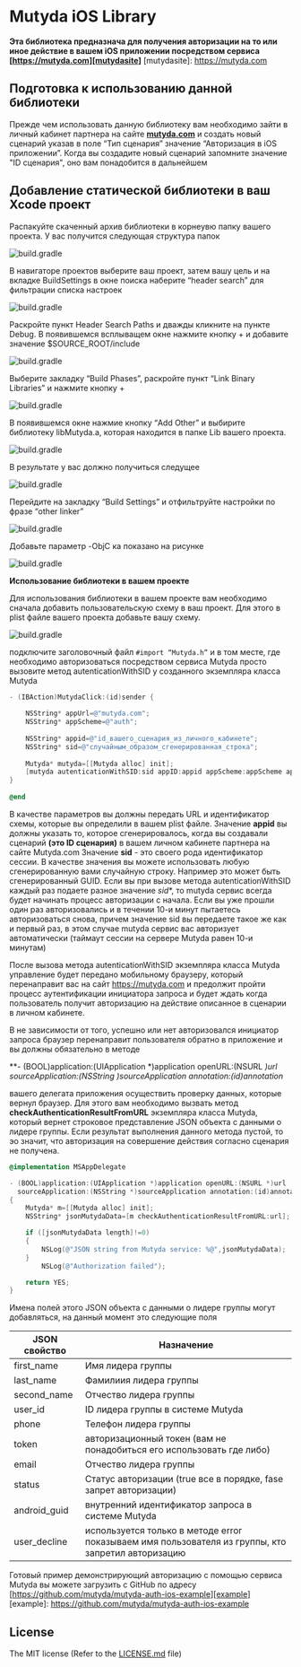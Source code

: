 # Mutyda iOS Library
**Эта библиотека предназнача для получения авторизации на то или иное действие в вашем iOS приложении посредством сервиса [https://mutyda.com][mutydasite]**
[mutydasite]: https://mutyda.com

Подготовка к использованию данной библиотеки
----------
Прежде чем использовать данную библиотеку вам необходимо зайти в личный кабинет партнера на сайте  **[mutyda.com](https://mutyda.com/pcabinet.aspx)** и создать новый сценарий указав в поле “Тип сценария” значение “Авторизация в iOS приложении”. Когда вы создадите новый сценарий запомните значение "ID сценария", оно вам понадобится в дальнейшем

Добавление статической библиотеки в ваш Xcode проект
-----------
Распакуйте скаченный архив библиотеки в корнеувю папку вашего проекта.
У вас получится следующая структура папок

![build.gradle](https://mutyda.com/images/for-git/a3.png "build.gradle")

В навигаторе проектов выберите ваш проект, затем вашу цель и на вкладке BuildSettings в окне поиска наберите  “header search” для фильтрации списка настроек

![build.gradle](https://mutyda.com/images/for-git/a4.png "build.gradle")

Раскройте пункт Header Search Paths и дважды кликните на пункте Debug. В появившемся всплыващем окне нажмите кнопку + и добавите значение $SOURCE_ROOT/include

![build.gradle](https://mutyda.com/images/for-git/a5.png "build.gradle")

Выберите закладку “Build Phases”,  раскройте пункт “Link Binary Libraries” и нажмите кнопку +

![build.gradle](https://mutyda.com/images/for-git/a6.png "build.gradle")

В появившемся окне нажмие кнопку “Add Other” и выбирите библиотеку libMutyda.a, которая находится в папке Lib вашего проекта.

![build.gradle](https://mutyda.com/images/for-git/a7.png "build.gradle")

В результате у вас должно получиться следущее

![build.gradle](https://mutyda.com/images/for-git/a8.png "build.gradle")

Перейдите на закладку “Build Settings” и отфильтруйте настройки по фразе “other linker”

![build.gradle](https://mutyda.com/images/for-git/a9.png "build.gradle")

Добавьте параметр -ObjC ка показано на рисунке

![build.gradle](https://mutyda.com/images/for-git/a9_2.png "build.gradle")

**Использование библиотеки в вашем проекте**

Для использования библиотеки в вашем проекте вам необходимо сначала добавить пользовательскую схему в ваш проект. Для этого в plist файле вашего проекта добавьте вашу схему.

![build.gradle](https://mutyda.com/images/for-git/a10.png "build.gradle")

подключите заголовочный файл ```#import “Mutyda.h”``` и в том месте, где необходимо авторизоваться посредством сервиса Mutyda просто вызовите метод autenticationWithSID у созданного экземпляра класса Mutyda

```Objective-C
- (IBAction)MutydaClick:(id)sender {
	
	NSString* appUrl=@"mutyda.com";
	NSString* appScheme=@"auth";
	
	NSString* appid=@"id_вашего_сценария_из_личного_кабинете";
	NSString* sid=@"случайным_образом_сгенерированная_строка";
	
	Mutyda* mutyda=[[Mutyda alloc] init];
	[mutyda autenticationWithSID:sid appID:appid appScheme:appScheme appURL:appUrl];
}
 
@end
```

В качестве параметров вы должны передать URL и идентификатор схемы, которые вы определили в вашем plist файле. Значение **appid** вы должны указать то, которое сгенерировалось, когда вы создавали сценарий **(это ID сценария)** в вашем личном кабинете партнера на сайте Mutyda.com
Значение **sid** - это своего рода идентификатор сессии. В качестве значения вы можете использовать любую сгенерированную вами случайную строку. Например это может быть сгенерированный GUID. Если вы при вызове метода autenticationWithSID каждый раз подаете разное значение *sid**, то mutyda сервис всегда будет начинать процесс авторизации с начала. Если вы уже прошли один раз авторизовались и в течении 10-и минут пытаетесь авторизоваться снова, причем значение sid вы передаете такое же как и первый раз, в этом случае mutyda сервис вас авторизует автоматически (таймаут сессии на сервере Mutyda равен 10-и минутам)

После вызова метода autenticationWithSID экземпляра класса Mutyda управление будет передано мобильному браузеру, который перенаправит вас на сайт https://mutyda.com и предолжит пройти процесс аутентификации инициатора запроса и будет ждать когда пользователь получит авторизацию на действие описанное в сценарии в личном кабинете.

В не зависимости от того, успешно или нет авторизовался инициатор запроса браузер перенаправит пользователя обратно в приложение и вы должны обязательно в методе 

**- (BOOL)application:(UIApplication *)application openURL:(NSURL *)url
  sourceApplication:(NSString *)sourceApplication annotation:(id)annotation**
  
вашего делегата приложения осуществить проверку данных, которые вернул браузер. Для этого вам необходимо вызвать метод **checkAuthenticationResultFromURL** экземпляра класса Mutyda, который вернет строковое представление JSON объекта с данными о лидере группы. Если результат выполнения данного метода пустой, то эо значит, что авторизация на совершение действия согласно сценария не получена.


```Objective-C
@implementation MSAppDelegate

- (BOOL)application:(UIApplication *)application openURL:(NSURL *)url
  sourceApplication:(NSString *)sourceApplication annotation:(id)annotation
{
    Mutyda* m=[[Mutyda alloc] init];
    NSString* jsonMutydaData=[m checkAuthenticationResultFromURL:url];

    if ([jsonMutydaData length]!=0)
    {
        NSLog(@"JSON string from Mutyda service: %@",jsonMutydaData);
    }
        NSLog(@"Authorization failed");

    return YES;
}
```

Имена полей этого JSON объекта с данными о лидере группы могут добавляться, на данный момент это следующие поля

JSON свойство | Назначение |
--- | --- |
first_name | Имя лидера группы |
last_name | Фамилиия лидера группы |
second_name | Отчество лидера группы |
user_id|ID лидера группы в системе Mutyda  |
phone|Телефон лидера группы  |
token|авторизационный токен (вам не понадобиться его использовать где либо)  |
email|Отчество лидера группы  |
status|Статус авторизации (true все в порядке, fase запрет авторизации)  |
android_guid|внутренний идентификатор запросa в системе Mutyda|
user_decline|используется только в методе error показываем имя пользователя из группы, кто запретил авторизацию  |

Готовый пример демонстрирующий авторизацию с помощью сервиса Mutyda вы можете загрузить с GitHub по адресу 
[https://github.com/mutyda/mutyda-auth-ios-example][example]
[example]: https://github.com/mutyda/mutyda-auth-ios-example


## License

The MIT license (Refer to the [LICENSE.md][license] file)

[license]: https://github.com/mutyda/ios-static-library/blob/master/LICENSE.md

